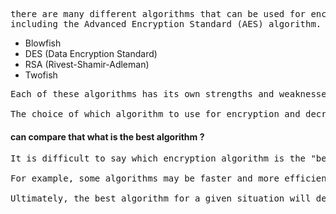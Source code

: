 <pre>
there are many different algorithms that can be used for encryption and decryption, 
including the Advanced Encryption Standard (AES) algorithm. Some other examples of encryption algorithms include:
</pre>

- Blowfish
- DES (Data Encryption Standard)
- RSA (Rivest-Shamir-Adleman)
- Twofish


<pre>
Each of these algorithms has its own strengths and weaknesses, and is suitable for different use cases. For example, Blowfish is a fast and secure algorithm that is well-suited for encrypting large amounts of data, while RSA is a popular public-key encryption algorithm that is often used for secure communication over the internet.

The choice of which algorithm to use for encryption and decryption will depend on the specific requirements and constraints of the situation, such as the amount of data to be encrypted and the desired level of security. It is important to carefully evaluate the available options and select the best algorithm for the task at hand.
</pre>

#### can compare that what is the best algorithm ? 
<pre>
It is difficult to say which encryption algorithm is the "best," as the suitability of an algorithm will depend on the specific requirements and constraints of the situation. Different algorithms may have different strengths and weaknesses, and may be better suited for different types of applications.

For example, some algorithms may be faster and more efficient, while others may offer a higher level of security. Additionally, some algorithms may be more suitable for encrypting large amounts of data, while others may be better for encrypting specific types of data, such as text or audio files.

Ultimately, the best algorithm for a given situation will depend on the specific goals and requirements of the situation. It is important to carefully evaluate the available options and select the algorithm that is best suited for the task at hand.
</pre>